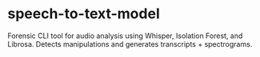 # speech-to-text-model
Forensic CLI tool for audio analysis using Whisper, Isolation Forest, and Librosa. Detects manipulations and generates transcripts + spectrograms.
